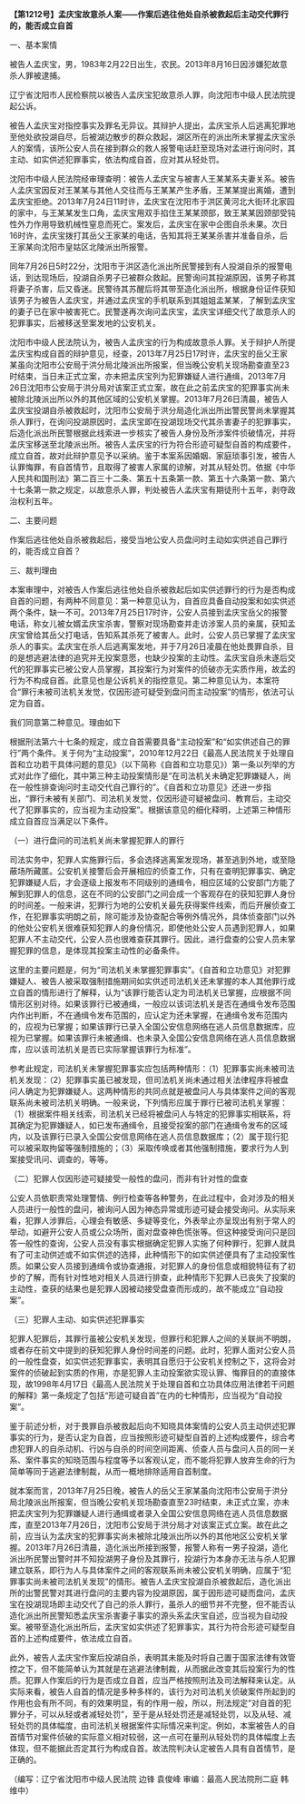 **【第1212号】孟庆宝故意杀人案——作案后逃往他处自杀被救起后主动交代罪行的，能否成立自首**

一、基本案情

被告人孟庆宝，男，1983年2月22日出生，农民。2013年8月16日因涉嫌犯故意杀人罪被逮捕。

辽宁省沈阳市人民检察院以被告人孟庆宝犯故意杀人罪，向沈阳市中级人民法院提起公诉。

被告人孟庆宝对指控事实及罪名无异议。其辩护人提出，孟庆宝杀人后逃离犯罪地至他处欲投湖自尽，后被湖边散步的群众救起，湖区所在的派出所未掌握孟庆宝杀人的案情，该所公安人员在接到群众的救人报警电话赶至现场对孟进行询问时，其主动、如实供述犯罪事实，依法构成自首，应对其从轻处罚。

沈阳市中级人民法院经审理查明：被告人孟庆宝与被害人王某某系夫妻关系。被告人孟庆宝因反对王某某与其他人交往而与王某某产生矛盾，王某某提出离婚，遭到孟庆宝拒绝。2013年7月24日11时许，孟庆宝在沈阳市于洪区黄河北大街环北家园的家中，与王某某发生口角，孟庆宝用双手掐住王某某颈部，致王某某因颈部受钝性外力作用导致机械性窒息而死亡。案发后，孟庆宝在家中企图自杀未果。次日16时许，孟庆宝拨打其岳父王家某的电话，告知其将王某某杀害并准备自杀，后王家某向沈阳市皇姑区北陵派出所报警。

同年7月26日5时22分，沈阳市于洪区造化派出所民警接到有人投湖自杀的报警电话，到达现场后，投湖自杀男子已被群众救起。民警询问其投湖原因，该男子称其将妻子杀害，后又昏迷。民警待其苏醒后将其带至造化派出所，根据身份证件获知该男子为被告人孟庆宝，并通过孟庆宝的手机联系到其姐姐孟某某，了解到孟庆宝的妻子已在家中被害死亡。民警遂再次询问孟庆宝，孟庆宝详细交代了故意杀人的犯罪事实，后被移送至案发地的公安机关。

沈阳市中级人民法院认为，被告人孟庆宝的行为构成故意杀人罪。关于辩护人所提孟庆宝构成自首的辩护意见，经查，2013年7月25日17时许，孟庆宝的岳父王家某虽向沈阳市公安局于洪分局北陵派出所报案，但当晚公安机关现场勘查直至23时结束，当日未正式立案，亦未把孟庆宝列为犯罪嫌疑人进行通缉，2013年7月26日沈阳市公安局于洪分局对该案正式立案，故在此之前孟庆宝的犯罪事实尚未被除北陵派出所以外的其他区域的公安机关掌握。2013年7月26日清晨，被告人孟庆宝投湖自杀被救起时，沈阳市公安局于洪分局造化派出所出警民警尚未掌握其杀人罪行，在询问投湖原因时，孟庆宝即在投湖现场交代其杀害妻子的犯罪事实，后造化派出所民警根据此线索进一步核实了被告人身份及所涉案件侦破情况，并将孟庆宝移送至北陵派出所。被告人孟庆宝的行为符合形迹可疑型自首的构成要件，成立自首，故对此辩护意见予以采纳。鉴于本案系因婚姻、家庭琐事引发，被告人认罪悔罪，有自首情节，且取得了被害人家属的谅解，对其从轻处罚。依据《中华人民共和国刑法》第二百三十二条、第五十五条第一款、第五十六条第一款、第六十七条第一款之规定，以故意杀人罪，判处被告人孟庆宝有期徒刑十五年，剥夺政治权利五年。

二、主要问题

作案后逃往他处自杀被救起后，接受当地公安人员盘问时主动如实供述自己罪行的，能否成立自首？

三、裁判理由

本案审理中，对被告人作案后逃往他处自杀被救起后如实供述罪行的行为是否构成自首的问题，有两种不同意见：第一种意见认为，自首应具备自动投案和如实供述两个条件，缺一不可。2013年7月25日17时许，公安人员接到孟庆宝岳父的报警电话，称女儿被女婿孟庆宝杀害，警察对现场勘查并走访涉案人员的亲属，获知孟庆宝曾给其岳父打电话，告知系其杀死了被害人。此时，公安人员已掌握了孟庆宝杀人的事实。孟庆宝在杀人后逃离案发地，并于7月26日凌晨在他处畏罪自杀，目的是想逃避法律的追究并无投案意愿，也缺少投案的主动性。孟庆宝自杀未遂后交代的犯罪事实已被公安人员掌握，其投案行为对案件的侦破亦无实质作用，故孟的行为不构成自首。此意见也是公诉机关的指控意见。第二种意见认为，本案符合“罪行未被司法机关发觉，仅因形迹可疑受到盘问而主动投案”的情形，依法可认定为自首。

我们同意第二种意见。理由如下

根据刑法第六十七条的规定，成立自首需要具备“主动投案”和“如实供述自己的罪行”两个条件。关于何为“主动投案”，2010年12月22日《最高人民法院关于处理自首和立功若干具体问题的意见》（以下简称《自首和立功意见》）第一条以列举的方式对此作了细化，其中第三种主动投案情形是“在司法机关未确定犯罪嫌疑人，尚在一般性排查询问时主动交代自己罪行的”。《自首和立功意见》还进一步指出，“罪行未被有关部门、司法机关发觉，仅因形迹可疑被盘问、教育后，主动交代了犯罪事实的，应当视为主动投案”。根据该意见的细化释明，上述第三种情形成立自首应当满足以下条件。

（一）进行盘问的司法机关尚未掌握犯罪人的罪行

司法实务中，犯罪人实施罪行后，多会选择逃离案发现场，甚至逃到外地，或至隐蔽场所藏匿。公安机关接警后会开展相应的侦查工作，只有在查明犯罪事实、确定犯罪嫌疑人后，才会逐级上报发布不同级别的通缉令，相应区域的公安部门方能了解到犯罪人的信息，这在不同的公安部门之间会成一个客观存在的获知犯罪人身份的时间差。一般来讲，犯罪行为地的公安机关最先获得案件线索，而后开展侦查工作，在犯罪事实明朗之前，除可能涉及协查配合等例外情况外，具体侦查部门以外的他处公安机关很难获知犯罪人的身份情况，即使他处公安人员遇到犯罪人，如果犯罪人不主动交代，公安人员也很难查获其罪行。因此，进行盘查的公安人员未掌握犯罪的信息，是体现其投案主动性的必备条件。

这里的主要问题是，何为“司法机关未掌握犯罪事实”。《自首和立功意见》对犯罪嫌疑人、被告人被采取强制措施期间如实供述司法机关还未掌握的本人其他罪行成立自首的情形进行了解释，认为“该罪行能否认定为司法机关已掌握，应根据不同情形区别对待。如果该罪行已被通缉，一般应以该词法机关是否在通缉令发布范围内作出判断，不在通缉令发布范围的，应认定为还未掌握，在通缉令发布范围内的，应视为已掌握；如果该罪行已录入全国公安信息网络在逃人员信息数据库，应视为已掌握。如果该罪行未被通缉、也未录入全国公安信息网络在逃人员信息数据库，应以该司法机关是否已实际掌握该罪行为标准”。

参考此规定，司法机关未掌握犯罪事实应包括两种情形：（1）犯罪事实尚未被司法机关发现：（2）犯罪事实虽已被发现，但司法机关尚未通过相关法律程序将被盘问人确定为犯罪嫌疑人。这两种情形的共同点就是被盘问人与具体案件之间的客观联系尚未被司法机关明确。一般来说，下列情形应属于罪行已被司法机关掌握：（1）根据案件相关线索，司法机关已经将被盘问人与特定的犯罪事实相联系，将其确定为犯罪嫌疑人，如已发布通缉令，且接受投案的部门在通缉令发布的区域内，以及该罪行已录入全国公安信息网络在逃人员信息数据库；（2）属于现行犯可以被采取拘留等强制措施的；（3）采取传唤或者其他强制措施，要求行为人到案接受讯问、调查的，等等。

（二）犯罪人仅因形迹可疑接受一般性的盘问，而非有针对性的盘查

公安人员依职责常处理警情、例行检查等各种警务，在此过程中，会对涉及的相关人员进行一般性的盘问，被询问人因为神态异常或形迹可疑会接受询问。从实际来看，犯罪人涉罪后，心理会有敏感、多疑等变化，外表举止亦呈现出有别于常人的举动，如避开公安人员或公众场所，面对盘查神色慌张等。但这种接受询问只是回答一般性的查询，公安人员没有事实根据确定犯罪人实施了何种罪行，犯罪人就具有了可主动供述或不如实供述的选择，此种情形下的如实供述便具有了主动投案性质。如果公安人员接到通缉令或协查通报，对犯罪人的身份信息或相貌特征有了初步的了解，而有针对性地对相关人员进行排查，此种情形下犯罪人已丧失了投案的主动性，查获的结果也是犯罪人因被动接受盘查而形成的，故不能成立“自动投案”。

（三）犯罪人主动、如实供述犯罪事实

犯罪人犯罪后，其罪行虽被公安机关发现，但罪行和犯罪人之间的关联尚不明朗，或者存在前文中提到的获知犯罪人身份时间差的问题。此时，犯罪人面对公安人员的一般性盘查，如实供述犯罪事实，表明其自愿归于公安机关控制之下，这将会对案件的侦破起到实质的作用，亦是犯罪人主动投案欲实现认罪、悔罪目的的直接体现，故1998年4月17日《最高人民法院关于处理自首和立功具体应用法律若干问题的解释》第一条规定了包括“形迹可疑自首”在内的七种情形，应当视为“自动投案”。

鉴于前述分析，对于畏罪自杀被救起后向不知晓具体案情的公安人员主动供述犯罪事实的行为，是否认定为自首，应当按照形迹可疑型自首的上述构成要件，综合考虑犯罪人的自杀动机、行凶与自杀的时间空间距离、侦查人员与盘问人员的同一关系、案件事实的知晓范围与程度等予以客观认定，而不能将犯罪人放弃生命的行为简单等同于逃避法律制裁，从而一概地排除适用自首制度。

就本案而言，2013年7月25日晚，被告人的岳父王家某虽向沈阳市公安局于洪分局北陵派出所报案，但当晚公安机关现场勘查直至23时结束，未正式立案，亦未把孟庆宝列为犯罪嫌疑人进行通缉或者录入全国公安信息网络在逃人员信息数据库，直至2013年7月26日，沈阳市公安局于洪分局才对该案正式立案。故在此之前，应当认为孟庆宝的犯罪事实尚未被除北陵派出所以外的其他地区公安机关掌握。2013年7月26日清晨，造化派出所接到报警，报警人称有一男子投湖，造化派出所民警出警时并不知投湖男子身份及其罪行，投湖行为本身亦无法与杀人犯罪建立联系，即行为人与具体案件之间的客观联系尚未被公安机关明确，应属于“犯罪事实尚未被司法机关发现”的情形。被告人孟庆宝投湖自杀被救起后，造化派出所的出警民警对其进行盘问的主要内容为投湖原因，属于因形迹可疑而盘问，孟庆宝在投湖现场即主动交代了自己的杀人罪行，虽杀人的细节并不完整，但不能否认造化派出所民警知悉孟庆宝杀害妻子事实的源头系孟庆宝自述，应当视为自动投案。被带至造化派出所后，孟庆宝如实供述了犯罪事实，其行为符合形迹可疑型自首的上述构成要件，依法成立自首。

此外，被告人孟庆宝作案后投湖自杀，表明其未能及时将自己置于国家法律有效管控之下，但不能简单认为其就是在逃避法律制裁，从而据此改变其后投案行为的性质。犯罪人作案后的行为是否成立自首，应当严格按照刑法及司法解释来认定。从实际来看，被告人自首的情况是多种多样的，该行为对司法机关侦破案件所起到的作用也会有所不同，有的效果明显，有的作用一般，所以，刑法规定“对自首的犯罪分子，可以从轻或者减轻处罚”，至于是从轻处罚还是减轻处罚，以及从轻、减轻处罚的具体幅度，由司法机关根据案件实际情况来判定。例如，本案被告人的自首情节对案件侦破的实际意义相对较弱，这一点可在量刑从轻处罚的具体幅度上去体现，但不能据此否定其行为构成自首。故法院判决认定被告人具有自首情节，是正确的。

（编写：辽宁省沈阳市中级人民法院 边锋 袁俊峰 审编：最高人民法院刑二庭 韩维中）